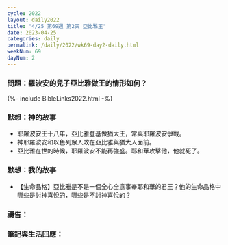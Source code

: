 ```yaml
---
cycle: 2022
layout: daily2022
title: "4/25 第69週 第2天 亞比雅王"
date: 2023-04-25
categories: daily
permalink: /daily/2022/wk69-day2-daily.html
weekNum: 69
dayNum: 2
---
```


### 問題：羅波安的兒子亞比雅做王的情形如何？
 
{%- include BibleLinks2022.html -%}

### 默想：神的故事
+ 耶羅波安王十八年，亞比雅登基做猶大王，常與耶羅波安爭戰。 
+ 神耶羅波安和以色列眾人敗在亞比雅與猶大人面前。 
+ 亞比雅在世的時候，耶羅波安不能再強盛。耶和華攻擊他，他就死了。

### 默想：我的故事
+ 【生命品格】亞比雅是不是一個全心全意事奉耶和華的君王？他的生命品格中哪些是討神喜悅的，哪些是不討神喜悅的？

### 禱告：

### 筆記與生活回應：
